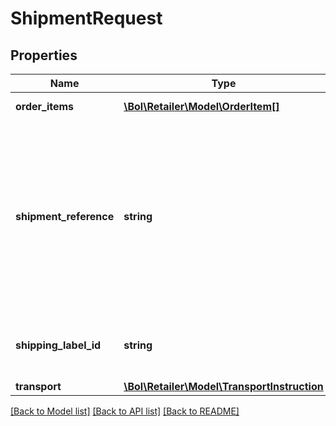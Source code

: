 # ShipmentRequest

## Properties
Name | Type | Description | Notes
------------ | ------------- | ------------- | -------------
**order_items** | [**\Bol\Retailer\Model\OrderItem[]**](OrderItem.md) | List of order items to ship. | 
**shipment_reference** | **string** | A user-defined reference that you can provide to add to the shipment. Can be used for own administration purposes. Only &#x27;null&#x27; or non-empty strings accepted. | [optional] 
**shipping_label_id** | **string** | The identifier of the purchased shipping label. | [optional] 
**transport** | [**\Bol\Retailer\Model\TransportInstruction**](TransportInstruction.md) |  | [optional] 

[[Back to Model list]](../../README.md#documentation-for-models) [[Back to API list]](../../README.md#documentation-for-api-endpoints) [[Back to README]](../../README.md)


